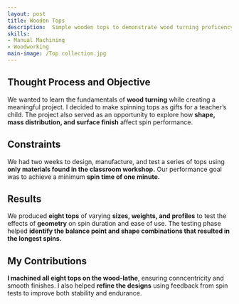 ```yaml
---
layout: post
title: Wooden Tops
description:  Simple wooden tops to demonstrate wood turning proficency
skills: 
- Manual Machining
- Woodworking
main-image: /Top collection.jpg
---
```

## Thought Process and Objective
We wanted to learn the fundamentals of **wood turning** while creating a meaningful project. I decided to make spinning tops as gifts for a teacher’s child. The project also served as an opportunity to explore how **shape, mass distribution, and surface finish** affect spin performance.
## Constraints
We had two weeks to design, manufacture, and test a series of tops using **only materials found in the classroom workshop.** Our performance goal was to achieve a minimum **spin time of one minute.**
## Results
We produced **eight tops** of varying **sizes, weights, and profiles** to test the effects of **geometry** on spin duration and ease of use. The testing phase helped **identify the balance point and shape combinations that resulted in the longest spins.**
## My Contributions
**I machined all eight tops on the wood-lathe**, ensuring conncentricity and smooth finishes. I also helped **refine the designs** using feedback from spin tests to improve both stability and endurance.
